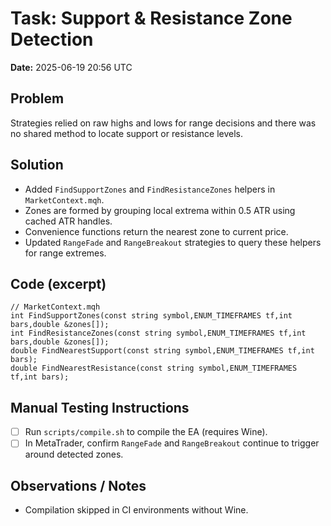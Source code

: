 # Task: Support & Resistance Zone Detection
**Date:** 2025-06-19 20:56 UTC

## Problem
Strategies relied on raw highs and lows for range decisions and there was no shared method to locate support or resistance levels.

## Solution
- Added `FindSupportZones` and `FindResistanceZones` helpers in `MarketContext.mqh`.
- Zones are formed by grouping local extrema within 0.5 ATR using cached ATR handles.
- Convenience functions return the nearest zone to current price.
- Updated `RangeFade` and `RangeBreakout` strategies to query these helpers for range extremes.

## Code (excerpt)
```mql5
// MarketContext.mqh
int FindSupportZones(const string symbol,ENUM_TIMEFRAMES tf,int bars,double &zones[]);
int FindResistanceZones(const string symbol,ENUM_TIMEFRAMES tf,int bars,double &zones[]);
double FindNearestSupport(const string symbol,ENUM_TIMEFRAMES tf,int bars);
double FindNearestResistance(const string symbol,ENUM_TIMEFRAMES tf,int bars);
```

## Manual Testing Instructions
- [ ] Run `scripts/compile.sh` to compile the EA (requires Wine).
- [ ] In MetaTrader, confirm `RangeFade` and `RangeBreakout` continue to trigger around detected zones.

## Observations / Notes
- Compilation skipped in CI environments without Wine.
